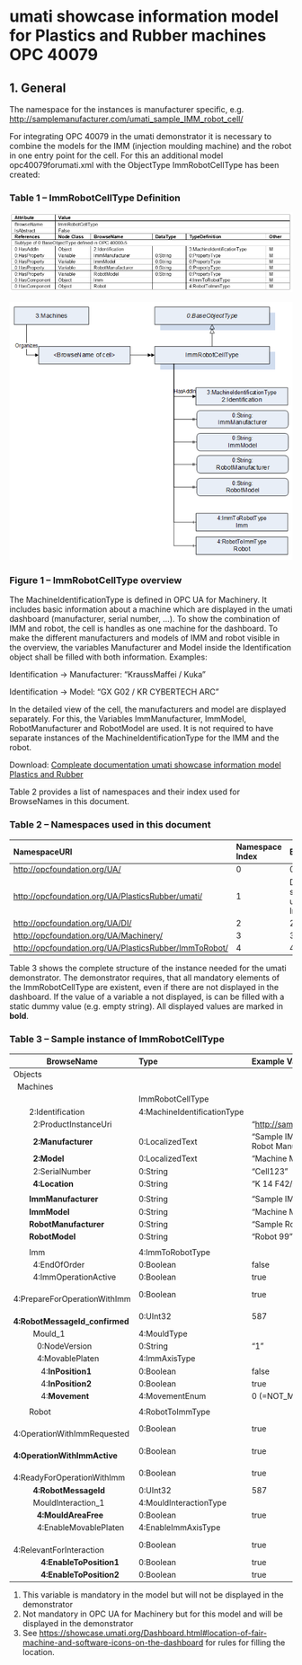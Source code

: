 # umati showcase information model for Plastics and Rubber machines OPC 40079

## 1. General

The namespace for the instances is manufacturer specific, e.g. <http://samplemanufacturer.com/umati_sample_IMM_robot_cell/>

For integrating OPC 40079 in the umati demonstrator it is necessary to combine the models for the IMM (injection moulding machine) and the robot in one entry point for the cell. For this an additional model opc40079forumati.xml with the ObjectType ImmRobotCellType has been created:

### Table 1 – ImmRobotCellType Definition

![OPC 40079 ImmRobotCellType](../img/PlasticsRubber/PR_40079_ImmRobotCellType.png "OPC 40079 ImmRobotCellType")

![OPC 40079 Overview](../img/PlasticsRubber/PR_40079_Overview.png "OPC 40079 Overview")

### Figure 1 – ImmRobotCellType overview

The MachineIdentificationType is defined in OPC UA for Machinery. It includes basic information about a machine which are displayed in the umati dashboard (manufacturer, serial number, …). To show the combination of IMM and robot, the cell is handles as one machine for the dashboard. To make the different manufacturers and models of IMM and robot visible in the overview, the variables Manufacturer and Model inside the Identification object shall be filled with both information. Examples:

Identification -> Manufacturer: “KraussMaffei / Kuka”

Identification -> Model: “GX G02 / KR CYBERTECH ARC”

In the detailed view of the cell, the manufacturers and model are displayed separately. For this, the Variables ImmManufacturer, ImmModel, RobotManufacturer and RobotModel are used. It is not required to have separate instances of the MachineIdentificationType for the IMM and the robot.

Download: [Compleate documentation umati showcase information model Plastics and Rubber](https://github.com/umati/Showcase/tree/main/img/PlasticsRubber/PR_40079_PDF.pdf)

Table 2 provides a list of namespaces and their index used for BrowseNames in this document.

### Table 2 – Namespaces used in this document

| **NamespaceURI** | **Namespace Index** | **Example** |
| :- | :- | :- |
| <http://opcfoundation.org/UA/> | 0 | 0:NodeVersion |
| <http://opcfoundation.org/UA/PlasticsRubber/umati/> | 1 | Default namespace of this specification --> no prefix used, e.g. ImmRobotCellType|
| <http://opcfoundation.org/UA/DI/> | 2 | 2:DeviceClass |
| <http://opcfoundation.org/UA/Machinery/> | 3 | 3:MachineIdentificationType |
| <http://opcfoundation.org/UA/PlasticsRubber/ImmToRobot/> | 4 | 4:ImmToRobotType |

Table 3 shows the complete structure of the instance needed for the umati demonstrator. The demonstrator requires, that all mandatory elements of the ImmRobotCellType are existent, even if there are not displayed in the dashboard. If the value of a variable a not displayed, is can be filled with a static dummy value (e.g. empty string). All displayed values are marked in **bold**.

### Table 3 – Sample instance of ImmRobotCellType

|**BrowseName**|**Type**|**Example Value**|**Remarks**|
| - | :- | :- | :- |
|Objects||||
|&ensp;Machines||||
|&ensp;&ensp;&ensp;<BrowseNameOfCell>|ImmRobotCellType|||
|&ensp;&ensp;&ensp;&ensp;2:Identification|4:MachineIdentificationType|||
|&ensp;&ensp;&ensp;&ensp;&ensp;2:ProductInstanceUri||“<http://samplemanufacturer.com/Cell123>”|1)|
|&ensp;&ensp;&ensp;&ensp;&ensp;**2:Manufacturer**|0:LocalizedText|“Sample IMM Manufacturer / Sample Robot Manufacturer”||
|&ensp;&ensp;&ensp;&ensp;&ensp;**2:Model**|0:LocalizedText|“Machine Model 3000 / Robot 99”|2)|
|&ensp;&ensp;&ensp;&ensp;&ensp;2:SerialNumber|0:String|“Cell123”|1)|
|&ensp;&ensp;&ensp;&ensp;&ensp;**4:Location**|0:String|“K 14 F42/N 51.260407 E 6.744588”|2), 3)|
|||||
|&ensp;&ensp;&ensp;&ensp;**ImmManufacturer**|0:String|“Sample IMM Manufacturer”||
|&ensp;&ensp;&ensp;&ensp;**ImmModel**|0:String|“Machine Model 3000”||
|&ensp;&ensp;&ensp;&ensp;**RobotManufacturer**|0:String|“Sample Robot Manufacturer”||
|&ensp;&ensp;&ensp;&ensp;**RobotModel**|0:String|“Robot 99””||
|||||
|&ensp;&ensp;&ensp;&ensp;Imm|4:ImmToRobotType|||
|&ensp;&ensp;&ensp;&ensp;&ensp;4:EndOfOrder|0:Boolean|false|1)|
|&ensp;&ensp;&ensp;&ensp;&ensp;4:ImmOperationActive|0:Boolean|true|1)|
|&ensp;&ensp;&ensp;&ensp;&ensp;4:PrepareForOperationWithImm|0:Boolean|true|1)|
|&ensp;&ensp;&ensp;&ensp;&ensp;**4:RobotMessageId\_confirmed**|0:UInt32|587||
|&ensp;&ensp;&ensp;&ensp;&ensp;Mould\_1|4:MouldType|||
|&ensp;&ensp;&ensp;&ensp;&ensp;&ensp;0:NodeVersion|0:String|“1”|1)|
|&ensp;&ensp;&ensp;&ensp;&ensp;&ensp;4:MovablePlaten|4:ImmAxisType|||
|&ensp;&ensp;&ensp;&ensp;&ensp;&ensp;&ensp;4:**InPosition1**|0:Boolean|false||
|&ensp;&ensp;&ensp;&ensp;&ensp;&ensp;&ensp;4:**InPosition2**|0:Boolean|true||
|&ensp;&ensp;&ensp;&ensp;&ensp;&ensp;&ensp;4:**Movement**|4:MovementEnum|0 (=NOT\_MOVING)||
|||||
|&ensp;&ensp;&ensp;&ensp;Robot|4:RobotToImmType|||
|&ensp;&ensp;&ensp;&ensp;&ensp;4:OperationWithImmRequested|0:Boolean|true|1)|
|&ensp;&ensp;&ensp;&ensp;&ensp;**4:OperationWithImmActive**|0:Boolean|true||
|&ensp;&ensp;&ensp;&ensp;&ensp;4:ReadyForOperationWithImm|0:Boolean|true|1)|
|&ensp;&ensp;&ensp;&ensp;&ensp;**4:RobotMessageId**|0:UInt32|587||
|&ensp;&ensp;&ensp;&ensp;&ensp;MouldInteraction\_1|4:MouldInteractionType|||
|&ensp;&ensp;&ensp;&ensp;&ensp;&ensp;**4:MouldAreaFree**|0:Boolean|true||
|&ensp;&ensp;&ensp;&ensp;&ensp;&ensp;4:EnableMovablePlaten|4:EnableImmAxisType|||
|&ensp;&ensp;&ensp;&ensp;&ensp;&ensp;&ensp;4:RelevantForInteraction|0:Boolean|true|1)|
|&ensp;&ensp;&ensp;&ensp;&ensp;&ensp;&ensp;**4:EnableToPosition1**|0:Boolean|true||
|&ensp;&ensp;&ensp;&ensp;&ensp;&ensp;&ensp;**4:EnableToPosition2**|0:Boolean|true||

1) This variable is mandatory in the model but will not be displayed in the demonstrator
2) Not mandatory in OPC UA for Machinery but for this model and will be displayed in the demonstrator
3) See <https://showcase.umati.org/Dashboard.html#location-of-fair-machine-and-software-icons-on-the-dashboard> for rules for filling the location.

